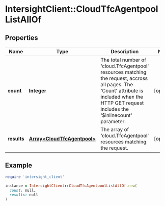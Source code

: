 # IntersightClient::CloudTfcAgentpoolListAllOf

## Properties

| Name | Type | Description | Notes |
| ---- | ---- | ----------- | ----- |
| **count** | **Integer** | The total number of &#39;cloud.TfcAgentpool&#39; resources matching the request, accross all pages. The &#39;Count&#39; attribute is included when the HTTP GET request includes the &#39;$inlinecount&#39; parameter. | [optional] |
| **results** | [**Array&lt;CloudTfcAgentpool&gt;**](CloudTfcAgentpool.md) | The array of &#39;cloud.TfcAgentpool&#39; resources matching the request. | [optional] |

## Example

```ruby
require 'intersight_client'

instance = IntersightClient::CloudTfcAgentpoolListAllOf.new(
  count: null,
  results: null
)
```

